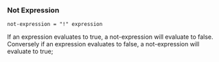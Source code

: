 ### Not Expression

```text
not-expression = "!" expression
```

If an expression evaluates to true, a not-expression will evaluate to
false. Conversely if an expression evaluates to false, a not-expression 
will evaluate to true;

